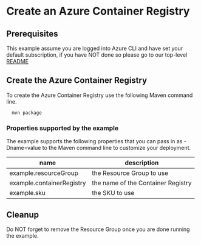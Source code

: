 
# Create an Azure Container Registry

## Prerequisites

This example assume you are logged into Azure CLI and have set your default
subscription, if you have NOT done so please go to our top-level
[README](../README.md)

## Create the Azure Container Registry

To create the Azure Container Registry use the following Maven command line.

````shell
  mvn package
````

### Properties supported by the example

The example supports the following properties that you can pass in as -Dname=value to the Maven command line to customize your deployment.

| name                      | description                        |
|---------------------------|------------------------------------|
| example.resourceGroup     | the Resource Group to use          |
| example.containerRegistry | the name of the Container Registry |
| example.sku               | the SKU to use                     |

## Cleanup

Do NOT forget to remove the Resource Group once you are done running the example.
